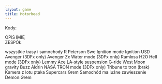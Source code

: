 ```yaml
---
layout: game
title: Motorhead
---
```


Kody:

OPIS                               		IMIĘ                 	
ZESPÓŁ

wszystkie trasy i samochody      	R Peterson              	Swe
Ignition mode                    		Ignition    		USD
Avenger (3DFx only)              		Avenger                  Zx
Water mode (3DFx only)           	Ramlosa                  	H2O
Hell mode (3DFx only)            		Lemmy   		Ace
LA-style suspension              		G-ride    		West
Moon gravity                     		Buzz Aldrin	NASA
TRON mode (3DFx only)            	Tribune to tron        	(brak)
Kamera z lotu ptaka              		Supercars	Grem
Samochód ma luźne zawieszenie	Demon		Grem
